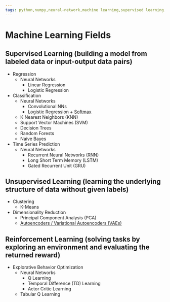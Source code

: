 ```yaml
---
tags: python,numpy,neural-network,machine learning,supervised learning,unsupervised learning,reinforcement learning,regression,classification,clustering,dimensionality reduction
---
```

# Machine Learning Fields

## **Supervised Learning** (building a model from labeled data or input-output data pairs)

- Regression
  - Neural Networks
    - Linear Regression
    - Logistic Regression
- Classification
  - Neural Networks
    - Convolutional NNs
    - Logistic Regression + [Softmax](https://maideas.github.io/softmax_derivative.html)
  - K Nearest Neighbors (KNN)
  - Support Vector Machines (SVM)
  - Decision Trees
  - Random Forests
  - Naive Bayes
- Time Series Prediction
  - Neural Networks
    - Recurrent Neural Networks (RNN)
    - Long Short Term Memory (LSTM)
    - Gated Recurrent Unit (GRU)

## **Unsupervised Learning** (learning the underlying structure of data without given labels)

- Clustering
  - K-Means
- Dimensionality Reduction
  - Principal Component Analysis (PCA)
  - [Autoencoders / Variational Autoencoders (VAEs)](https://maideas.github.io/variational_autoencoder.html)

## **Reinforcement Learning** (solving tasks by exploring an environment and evaluating the returned reward)

- Explorative Behavior Optimization
  - Neural Networks
    - Q Learning
    - Temporal Difference (TD) Learning
    - Actor Critic Learning
  - Tabular Q Learning

